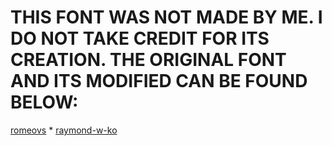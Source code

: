 # THIS FONT WAS NOT MADE BY ME. I DO NOT TAKE CREDIT FOR ITS CREATION. THE ORIGINAL FONT AND ITS MODIFIED CAN BE FOUND BELOW:

[romeovs](https://github.com/romeovs/creep) * [raymond-w-ko](https://github.com/raymond-w-ko/creep2)
